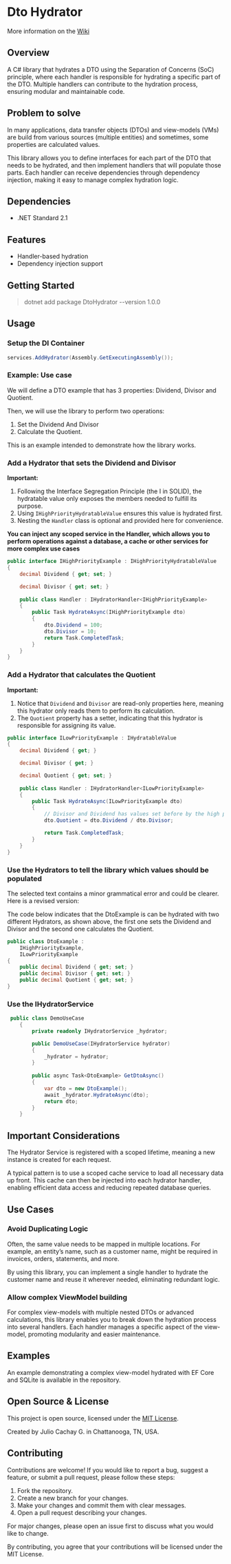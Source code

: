 # Dto Hydrator

More information on the [Wiki](https://github.com/juliocachaydev/dtoHydrator/wiki/1.-Home)

## Overview
A C# library that hydrates a DTO using the Separation of Concerns (SoC) principle, 
where each handler is responsible for hydrating a specific part of the DTO. Multiple handlers 
can contribute to the hydration process, ensuring modular and maintainable code.

## Problem to solve
In many applications, data transfer objects (DTOs) and view-models (VMs) are build from various sources (multiple entities) and sometimes, some properties are
calculated values.

This library allows you to define interfaces for each part of the DTO that needs to be hydrated, and then implement handlers that will populate those parts. Each
handler can receive dependencies through dependency injection, making it easy to manage complex hydration logic.

## Dependencies

- .NET Standard 2.1

## Features

- Handler-based hydration
- Dependency injection support

## Getting Started
> dotnet add package DtoHydrator --version 1.0.0

## Usage
### Setup the DI Container
```csharp
services.AddHydrator(Assembly.GetExecutingAssembly());
```

### Example: Use case

We will define a DTO example that has 3 properties: Dividend, Divisor and Quotient.

Then, we will use the library to perform two operations:
1. Set the Dividend And Divisor
2. Calculate the Quotient.

This is an example intended to demonstrate how the library works.

### Add a Hydrator that sets the Dividend and Divisor
**Important:**
1. Following the Interface Segregation Principle (the I in SOLID), the hydratable value only exposes the members needed to fulfill its purpose.
2. Using `IHighPriorityHydratableValue` ensures this value is hydrated first.
3. Nesting the `Handler` class is optional and provided here for convenience.

**You can inject any scoped service in the Handler, which allows you to perform operations against a database, a cache or other services for more complex use cases**

```csharp
public interface IHighPriorityExample : IHighPriorityHydratableValue
{
    decimal Dividend { get; set; }

    decimal Divisor { get; set; }
        
    public class Handler : IHydratorHandler<IHighPriorityExample>
    {
        public Task HydrateAsync(IHighPriorityExample dto)
        {
            dto.Dividend = 100;
            dto.Divisor = 10;
            return Task.CompletedTask;
        }
    }
}

```

### Add a Hydrator that calculates the Quotient
**Important:**
1. Notice that `Dividend` and `Divisor` are read-only properties here, meaning this hydrator only reads them to perform its calculation.
2. The `Quotient` property has a setter, indicating that this hydrator is responsible for assigning its value.

```csharp
public interface ILowPriorityExample : IHydratableValue
{
    decimal Dividend { get; }

    decimal Divisor { get; }

    decimal Quotient { get; set; }
        
    public class Handler : IHydratorHandler<ILowPriorityExample>
    {
        public Task HydrateAsync(ILowPriorityExample dto)
        {
            // Divisor and Dividend has values set before by the high priority handler: HighPriorityHydraterExample.Handler
            dto.Quotient = dto.Dividend / dto.Divisor;

            return Task.CompletedTask;
        }
    }
}
```

### Use the Hydrators to tell the library which values should be populated

The selected text contains a minor grammatical error and could be clearer. Here is a revised version:

The code below indicates that the DtoExample is can be hydrated with two different Hydrators, as shown above,
the first one sets the Dividend and Divisor and the second one calculates the Quotient.

```csharp
public class DtoExample : 
    IHighPriorityExample,
    ILowPriorityExample
{
    public decimal Dividend { get; set; }
    public decimal Divisor { get; set; }
    public decimal Quotient { get; set; }
}
```

### Use the IHydratorService
```csharp
 public class DemoUseCase
    {
        private readonly IHydratorService _hydrator;

        public DemoUseCase(IHydratorService hydrator)
        {
            _hydrator = hydrator;
        }
        
        public async Task<DtoExample> GetDtoAsync()
        {
            var dto = new DtoExample();
            await _hydrator.HydrateAsync(dto);
            return dto;
        }
    }

```


## Important Considerations
The Hydrator Service is registered with a scoped lifetime, meaning a new instance is created for each request.

A typical pattern is to use a scoped cache service to load all necessary data up front. This cache can then be injected into each hydrator 
handler, enabling efficient data access and reducing repeated database queries.

## Use Cases

### Avoid Duplicating Logic
Often, the same value needs to be mapped in multiple locations. For example, an entity’s name, such as a customer name, might be required in invoices, 
orders, statements, and more.

By using this library, you can implement a single handler to hydrate the customer name and reuse it wherever needed, eliminating redundant logic.

### Allow complex ViewModel building
For complex view-models with multiple nested DTOs or advanced calculations, this library enables you to break down the hydration process into several 
handlers. Each handler manages a specific aspect of the view-model, promoting modularity and easier maintenance.

## Examples
An example demonstrating a complex view-model hydrated with EF Core and SQLite is available in the repository.

## Open Source & License

This project is open source, licensed under the [MIT License](LICENSE).

Created by Julio Cachay G. in Chattanooga, TN, USA.

## Contributing

Contributions are welcome! If you would like to report a bug, suggest a feature, or submit a pull request, please follow these steps:

1. Fork the repository.
2. Create a new branch for your changes.
3. Make your changes and commit them with clear messages.
4. Open a pull request describing your changes.

For major changes, please open an issue first to discuss what you would like to change.

By contributing, you agree that your contributions will be licensed under the MIT License.

